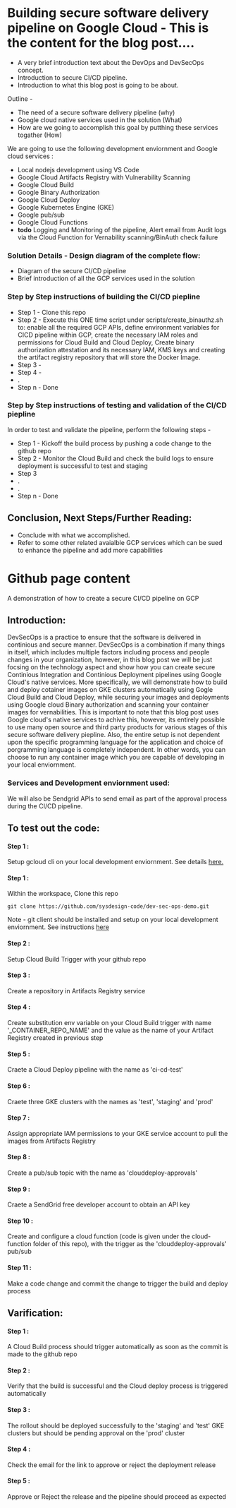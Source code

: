 
# Building secure software delivery pipeline on Google Cloud - This is the content for the blog post....


- A very brief introduction text about the DevOps and DevSecOps concept. 
- Introduction to secure CI/CD pipeline.
- Introduction to what this blog post is going to be about.

Outline -

- The need of a secure software delivery pipeline (why)
- Google cloud native services used in the solution (What)
- How are we going to accomplish this goal by putthing these services togather (How)



We are going to use the following development enviornment and Google cloud services :

- Local nodejs development using VS Code
- Google Cloud Artifacts Registry with Vulnerability Scanning
- Google Cloud Build
- Google Binary Authorization 
- Google Cloud Deploy
- Google Kubernetes Engine (GKE)
- Google pub/sub
- Google Cloud Functions
- **todo** Logging and Monitoring of the pipeline, Alert email from Audit logs via the Cloud Function for Vernability scanning/BinAuth check failure


### Solution Details - Design diagram of the complete flow:

- Diagram of the secure CI/CD pipeline
- Brief introduction of all the GCP services used in the solution

### Step by Step instructions of building the CI/CD piepline

- Step 1 - Clone this repo
- Step 2 - Execute this ONE time script under scripts/create_binauthz.sh to: enable all the required GCP APIs, define environment variables for CICD pipeline within GCP, create the necessary IAM roles and permissions for Cloud Build and Cloud Deploy, Create binary authorization attestation and its necessary IAM, KMS keys and creating the artifact registry repository that will store the Docker Image.
- Step 3 - 
- Step 4 - 
- .
- Step n - Done

### Step by Step instructions of testing and validation of the CI/CD piepline

In order to test and validate the pipeline, perform the following steps - 

- Step 1 - Kickoff the build process by pushing a code change to the github repo
- Step 2 - Monitor the Cloud Build and check the build logs to ensure deployment is successful to test and staging
- Step 3
- .
- .
- Step n - Done

## Conclusion, Next Steps/Further Reading:

- Conclude with what we accomplished.
- Refer to some other related avaialble GCP services which can be sued to enhance the pipeline and add more capabilities






# Github page content
A demonstration of how to create a secure CI/CD pipeline on GCP


## Introduction:


DevSecOps is a practice to ensure that the software is delivered in continious and secure manner. DevSecOps is a combination if many things in itself, which includes multiple factors including process and people changes in your organization, however, in this blog post we will be just focsing on the technology aspect and show how you can create secure Continious Integration and Continious Deployment pipelines using Google Cloud's native services. More specifically, we will demonstrate how to build and deploy cotainer images on GKE clusters automatically using Gogle Cloud Build and Cloud Deploy, while securing your images and deployments using Google cloud Binary authorization and scanning your container images for vernabilities. This is important to note that this blog post uses Google cloud's native services to achive this, however, its entirely possible to use many open source and third party products for various stages of this secure software delivery piepline. Also, the entire setup is not dependent upon the specific programming language for the application and choice of porgramming language is completely independent. In other words, you can choose to run any container image which you are capable of developing in your local enviornment.


### Services and Development enviornment used:



We will also be Sendgrid APIs to send email as part of the approval process during the CI/CD pipeline.

## To test out the code:

#### Step 1 :

Setup gcloud cli on your local development enviornment. See details [here.](https://cloud.google.com/sdk/docs/install)

#### Step 1 :

Within the workspace, Clone this repo 

```
git clone https://github.com/sysdesign-code/dev-sec-ops-demo.git

```

Note - git client should be installed and setup on your local development enviornment. See instructions [here](https://git-scm.com/book/en/v2/Getting-Started-Installing-Git) 

#### Step 2 :

Setup Cloud Build Trigger with your github repo

#### Step 3 :

Create a repository in Artifacts Registry service 

#### Step 4 :

Create substitution env variable on your Cloud Build trigger with name '_CONTAINER_REPO_NAME' and the value as the name of your Artifact Registry created in previous step

#### Step 5 :

Craete a Cloud Deploy pipeline with the name as 'ci-cd-test'

#### Step 6 :

Craete three GKE clusters with the names as 'test', 'staging' and 'prod'


#### Step 7 :

Assign appropriate IAM permissions to your GKE service account to pull the images from Artifacts Registry

#### Step 8 :

Create a pub/sub topic with the name as 'clouddeploy-approvals'

#### Step 9 :

Craete a SendGrid free developer account to obtain an API key

#### Step 10 :

Create and configure a cloud function (code is given under the cloud-function folder of this repo), with the trigger as the 'clouddeploy-approvals' pub/sub


#### Step 11 :

Make a code change and commit the change to trigger the build and deploy process


## Varification:


#### Step 1 :

A Cloud Build process should trigger automatically as soon as the commit is made to the github repo


#### Step 2 :

Verify that the build is successful and the Cloud deploy process is triggered automatically


#### Step 3 :

The rollout should be deployed successfully to the 'staging' and 'test' GKE clusters but should be pending approval on the 'prod' cluster


#### Step 4 :

Check the email for the link to approve or reject the deployment release


#### Step 5 :

Approve or Reject the release and the pipeline should proceed as expected
